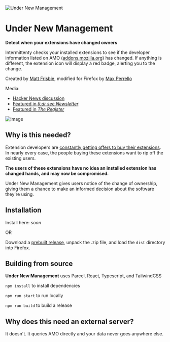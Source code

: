 ![Under New Management](src/logo128.png)

# Under New Management

**Detect when your extensions have changed owners**

Intermittenty checks your installed extensions to see if the developer information listed on AMO ([addons.mozilla.org](https://addons.mozilla.org)) has changed. If anything is different, the extension icon will display a red badge, alerting you to the change.

Created by [Matt Frisbie](https://www.mattfriz.com/), modified for Firefox by [Max Perrello](https://max.bio)

Media:

- [Hacker News discussion](https://news.ycombinator.com/item?id=39620060)
- [Featured in *tl;dr sec Newsletter*](https://tldrsec.com/p/tldr-sec-221)
- [Featured in *The Register*](https://www.theregister.com/2024/03/07/chrome_extension_changes/)

![image](unm-screenshot-1280x800.png)

## Why is this needed?

Extension developers are [constantly getting offers to buy their extensions](https://github.com/extesy/hoverzoom/discussions/670). In nearly every case, the people buying these extensions want to rip off the existing users.

**The users of these extensions have no idea an installed extension has changed hands, and may now be compromised.**

Under New Management gives users notice of the change of ownership, giving them a chance to make an informed decision about the software they're using.

## Installation

Install here: *soon*

OR

Download a [prebuilt release](https://github.com/maxtheaxe/under-new-management-firefox/releases), unpack the .zip file, and load the `dist` directory into Firefox.

## Building from source

**Under New Management** uses Parcel, React, Typescript, and TailwindCSS

`npm install` to install dependencies

`npm run start` to run locally

`npm run build` to build a release

## Why does this need an external server?

It doesn't. It queries AMO directly and your data never goes anywhere else.
